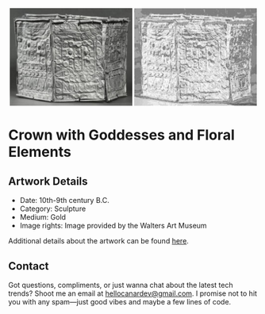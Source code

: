 <html>

<div align="center">
    <img width="49%" src="artwork.jpg" alt="artwork"/>
    <img width="49%" src="ascii_artwork.jpg" alt="artwork ASCII"/>
</div>

# Crown with Goddesses and Floral Elements

## Artwork Details

- Date: 10th-9th century B.C.
- Category: Sculpture
- Medium: Gold
- Image rights: Image provided by the Walters Art Museum

Additional details about the artwork can be found [here](https://www.artsy.net/artwork/crown-with-goddesses-and-floral-elements).

## Contact

Got questions, compliments, or just wanna chat about the latest tech trends? Shoot me an email
at [hellocanardev@gmail.com](mailto:hellocanardev@gmail.com). I promise not to hit you with any spam—just good vibes and
maybe a few lines of code.

</html>
